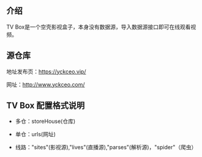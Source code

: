 ## 介绍

TV Box是一个空壳影视盒子，本身没有数据源，导入数据源接口即可在线观看视频。

## 源仓库

地址发布页：https://yckceo.vip/

网址：http://www.yckceo.com/

## TV Box 配置格式说明

- 多仓：storeHouse(仓库)

- 单仓：urls(网址)

- 线路："sites"(影视源),"lives"(直播源),"parses"(解析源)，"spider"（爬虫）
